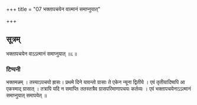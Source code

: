 +++
title = "07 भक्तापचयेन वात्मानं समाप्नुयात्"

+++
## सूत्रम्
भक्तापचयेन वाऽऽत्मानं समाप्नुयात् ॥८॥  
### टिप्पनी
भक्तमन्नम् । तस्याऽपचयो ह्रासः। प्रथमे दिने यावन्तो ग्रासाः ते एकेन न्यूना द्वितीये । एवं तृतीयादिष्वपि आ एकस्माद् ग्रासात् । तत्रापि यदि न समाप्तिः ततस्तत्रैव ग्रासपरिमाणापचयः कर्तव्यः । एवं भक्तापचयेनाऽऽत्मानं समाप्नुयात् समापयेत् ॥  
